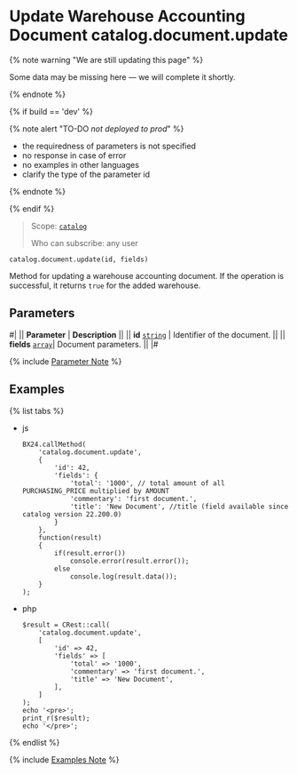 # Update Warehouse Accounting Document catalog.document.update

{% note warning "We are still updating this page" %}

Some data may be missing here — we will complete it shortly.

{% endnote %}

{% if build == 'dev' %}

{% note alert "TO-DO _not deployed to prod_" %}

- the requiredness of parameters is not specified
- no response in case of error
- no examples in other languages
- clarify the type of the parameter id

{% endnote %}

{% endif %}

> Scope: [`catalog`](../../scopes/permissions.md)
>
> Who can subscribe: any user

```http
catalog.document.update(id, fields)
```

Method for updating a warehouse accounting document. If the operation is successful, it returns `true` for the added warehouse.

## Parameters

#|
|| **Parameter** | **Description** ||
|| **id**
[`string`](../../data-types.md) | Identifier of the document. ||
|| **fields** 
[`array`](../../data-types.md)|  Document parameters. ||
|#

{% include [Parameter Note](../../../_includes/required.md) %}

## Examples

{% list tabs %}

- js
  
    ```
    BX24.callMethod(
        'catalog.document.update',
        {
            'id': 42,
            'fields': {
                'total': '1000', // total amount of all PURCHASING_PRICE multiplied by AMOUNT
                'commentary': 'first document.',
                'title': 'New Document', //title (field available since catalog version 22.200.0)
            }
        },
        function(result)
        {
            if(result.error())
                console.error(result.error());
            else
                console.log(result.data());
        }
    );
    ```

- php

    ```
    $result = CRest::call(
        'catalog.document.update',
        [
            'id' => 42,
            'fields' => [
                'total' => '1000',
                'commentary' => 'first document.',
                'title' => 'New Document',
            ],
        ]
    );
    echo '<pre>';
    print_r($result);
    echo '</pre>';
    ```

{% endlist %}

{% include [Examples Note](../../../_includes/examples.md) %}